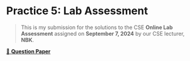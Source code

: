 # Practice 5: Lab Assessment

> This is my submission for the solutions to the CSE **Online Lab Assessment** assigned on **September 7, 2024** by our CSE lecturer, **NBK**.

[📄 **Question Paper**](./tasks.pdf)
